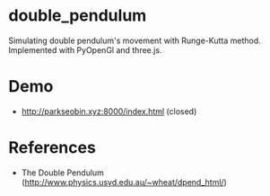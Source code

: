 # double_pendulum
Simulating double pendulum's movement with Runge-Kutta method. Implemented with PyOpenGl and three.js.

# Demo
- http://parkseobin.xyz:8000/index.html (closed)

# References
- The Double Pendulum (http://www.physics.usyd.edu.au/~wheat/dpend_html/)
